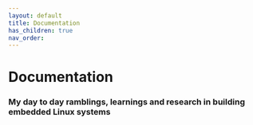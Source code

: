```yaml
---
layout: default
title: Documentation
has_children: true
nav_order: 
---
```


# Documentation
### My day to day ramblings, learnings and research in building embedded Linux systems

